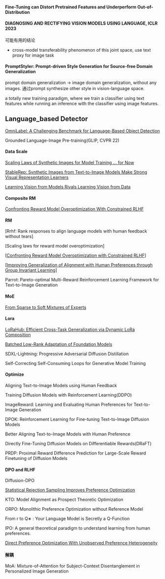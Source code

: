 #### Fine-Tuning can Distort Pretrained Features and Underperform Out-of-Distribution



#### DIAGNOSING AND RECTIFYING VISION MODELS USING LANGUAGE, ICLR 2023

可能有用的结论

* cross-model transferability phenomenon of this joint space, use text proxy for image task

#### PromptStyler: Prompt-driven Style Generation for Source-free Domain Generalization

prompt domain generalization -> image domain generalization, without any images. 通过prompt  synthesize other style in vision-language space.

a totally new training paradigm, where we train a classifier using text features while running an inference with the classifier using image features.



## Language_based Detector

[OmniLabel: A Challenging Benchmark for Language-Based Object Detection](https://arxiv.org/abs/2304.11463)

Grounded Language-Image Pre-training(GLIP, CVPR 22)



#### Data Scale

[Scaling Laws of Synthetic Images for Model Training ... for Now](https://arxiv.org/abs/2312.04567)

[StableRep: Synthetic Images from Text-to-Image Models Make Strong Visual Representation Learners](https://arxiv.org/abs/2306.00984)

[Learning Vision from Models Rivals Learning Vision from Data](https://arxiv.org/abs/2312.17742)



#### Composite RM

[Confronting Reward Model Overoptimization With Constrained RLHF](https://openreview.net/attachment?id=gkfUvn0fLU&name=pdf)



#### RM

[Rrhf: Rank responses to align language models with human feedback without tears]

[Scaling laws for reward model overoptimization]

[[Confronting Reward Model Overoptimization with Constrained RLHF](https://openreview.net/forum?id=gkfUvn0fLU)]

[[Improving Generalization of Alignment with Human Preferences through Group Invariant Learning](https://openreview.net/forum?id=fwCoLe3TAX)]

Parrot: Pareto-optimal Multi-Reward Reinforcement Learning Framework for Text-to-Image Generation



#### MoE

[From Sparse to Soft Mixtures of Experts](https://openreview.net/forum?id=jxpsAj7ltE)



#### Lora

[LoRaHub: Efficient Cross-Task Generalization via Dynamic LoRa Composition](https://arxiv.org/abs/2307.13269)

[Batched Low-Rank Adaptation of Foundation Models](https://openreview.net/pdf?id=w4abltTZ2f)



SDXL-Lightning: Progressive Adversarial Diffusion Distillation

Self-Correcting Self-Consuming Loops for Generative Model Training



#### Optimize

Aligning Text-to-Image Models using Human Feedback

Training Diffusion Models with Reinforcement Learning(DDPO)

ImageReward: Learning and Evaluating Human Preferences for Text-to-Image Generation

DPOK: Reinforcement Learning for Fine-tuning Text-to-Image Diffusion Models

Better Aligning Text-to-Image Models with Human Preference

Directly Fine-Tuning Diffusion Models on Differentiable Rewards(DRaFT)

PRDP: Proximal Reward Difference Prediction for Large-Scale Reward Finetuning of Diffusion Models

#### DPO and RLHF

Diffusion-DPO

[Statistical Rejection Sampling Improves Preference Optimization](https://arxiv.org/abs/2309.06657)

KTO: Model Alignment as Prospect Theoretic Optimization

ORPO: Monolithic Preference Optimization without Reference Model

From r to Q∗ : Your Language Model is Secretly a Q-Function

IPO:  A general theoretical paradigm to understand learning from human preferences.



[Direct Preference Optimization With Unobserved Preference Heterogeneity](https://arxiv.org/abs/2405.15065)



#### 解耦

MoA: Mixture-of-Attention for Subject-Context Disentanglement in Personalized Image Generation
